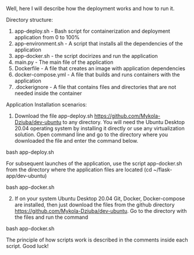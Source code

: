 Well, here I will describe how the deployment works and how to run it.

Directory structure:

1. app-deploy.sh - Bash script for containerization and deployment application from 0 to 100%
2. app-environment.sh - A script that installs all the dependencies of the application
3. app-docker.sh - the script docirizes and run the application
4. main.py - The main file of the application
5. Dockerfile - A file that creates an image with application dependencies
6. docker-compose.yml - A file that builds and runs containers with the application
7. .dockerignore - A file that contains files and directories that are not needed inside the container

Application Installation scenarios:

1. Download the file app-deploy.sh https://github.com/Mykola-Dziuba/dev-ubuntu to any directory. You will need the Ubuntu Desktop 20.04 operating system by installing it directly or use any virtualization solution. Open command line and go to the directory where you downloaded the file and enter the command below.

bash app-deploy.sh

For subsequent launches of the application, use the script app-docker.sh from the directory where the application files are located (cd ~/flask-app/dev-ubuntu)

bash app-docker.sh

2. If on your system Ubuntu Desktop 20.04 Git, Docker, Docker-compose are installed, then just download the files from the github directory https://github.com/Mykola-Dziuba/dev-ubuntu. Go to the directory with the files and run the command

bash app-docker.sh

The principle of how scripts work is described in the comments inside each script. Good luck!
